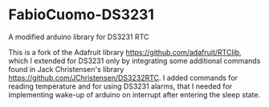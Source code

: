 # FabioCuomo-DS3231
A modified arduino library for DS3231 RTC

This is a fork of the Adafruit library https://github.com/adafruit/RTClib, which I extended for DS3231 only by integrating some additional commands found in Jack Christensen's library https://github.com/JChristensen/DS3232RTC.
I added commands for reading temperature and for using DS3231 alarms, that I needed for implementing wake-up of arduino on interrupt after entering the sleep state.

